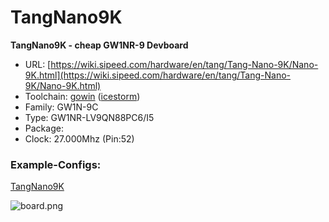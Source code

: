 # TangNano9K
**TangNano9K - cheap GW1NR-9 Devboard**

* URL: [https://wiki.sipeed.com/hardware/en/tang/Tang-Nano-9K/Nano-9K.html](https://wiki.sipeed.com/hardware/en/tang/Tang-Nano-9K/Nano-9K.html)
* Toolchain: [gowin](../../generator/toolchains/gowin/README.md) ([icestorm](../../generator/toolchains/icestorm/README.md))
* Family: GW1N-9C
* Type: GW1NR-LV9QN88PC6/I5
* Package: 
* Clock: 27.000Mhz (Pin:52)

### Example-Configs:
[TangNano9K](../configs/TangNano9K)

![board.png](board.png)

